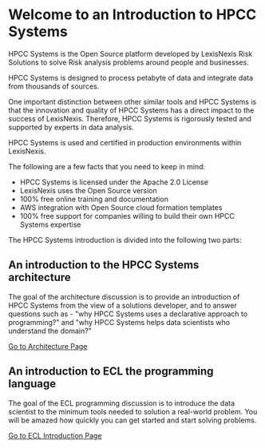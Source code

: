 # Welcome to an Introduction to HPCC Systems
HPCC Systems is the Open Source platform developed by LexisNexis Risk Solutions to solve Risk analysis problems around people and businesses. 

HPCC Systems is designed to process petabyte of data and integrate data from thousands of sources. 

One important distinction between other similar tools and HPCC Systems is that the innovation and quality of HPCC Systems has a direct impact to the success of LexisNexis. Therefore, HPCC Systems is rigorously tested and supported by experts in data analysis.  

HPCC Systems is used and certified in production environments within LexisNexis.

The following are a few facts that you need to keep in mind:

* HPCC Systems is licensed under the Apache 2.0 License
* LexisNexis uses the Open Source version
* 100% free online training and documentation
* AWS integration with Open Source cloud formation templates
* 100% free support for companies willing to build their own HPCC Systems expertise

The HPCC Systems introduction is divided into the following two parts:

## An introduction to the HPCC Systems architecture
The goal of the architecture discussion is to provide an introduction of HPCC Systems from the view of a solutions developer, and to answer questions such as - "why HPCC Systems uses a declarative approach to programming?" and "why HPCC Systems helps data scientists who understand the domain?"

[Go to Architecture Page](docs/Architecture.md)


## An introduction to ECL the programming language
The goal of the ECL programming discussion is to introduce the data scientist to the minimum tools needed to solution a real-world problem. You will be amazed how quickly you can get started and start solving problems. 

[Go to  ECL Introduction Page](docs/ECL_Introduction.md)

